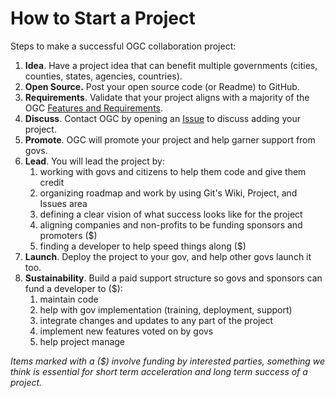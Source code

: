 # How to Start a Project

Steps to make a successful OGC collaboration project:

1. **Idea**. Have a project idea that can benefit multiple governments \(cities, counties, states, agencies, countries\).
2. **Open Source.** Post your open source code \(or Readme\) to GitHub.
3. **Requirements**. Validate that your project aligns with a majority of the OGC [Features and Requirements](/README.md).
4. **Discuss**. Contact OGC by opening an [Issue](https://github.com/GovInTheOpen/Project-Portfolio/issues) to discuss adding your project.
5. **Promote**. OGC will promote your project and help garner support from govs.
6. **Lead**. You will lead the project by:
   1. working with govs and citizens to help them code and give them credit
   2. organizing roadmap and work by using Git's Wiki, Project, and Issues area
   3. defining a clear vision of what success looks like for the project
   4. aligning companies and non-profits to be funding sponsors and promoters \($\)
   5. finding a developer to help speed things along \($\)
7. **Launch**. Deploy the project to your gov, and help other govs launch it too.
8. **Sustainability**. Build a paid support structure so govs and sponsors can fund a developer to \($\): 
   1. maintain code
   2. help with gov implementation \(training, deployment, support\)
   3. integrate changes and updates to any part of the project
   4. implement new features voted on by govs
   5. help project manage

_Items marked with a \($\) involve funding by interested parties, something we think is essential for short term acceleration and long term success of a project._

